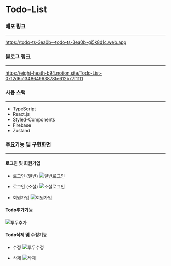 # Todo-List

### 배포 링크
----
https://todo-ts-3ea0b--todo-ts-3ea0b-gj5k8d1c.web.app

### 블로그 링크
----
https://eight-heath-b94.notion.site/Todo-List-0712d6c134864963878fe612b77f1111

### 사용 스택
----
- TypeScript
- React.js
- Styled-Components
- Firebase
- Zustand

### 주요기능 및 구현화면
----
#### 로그인 및 회원가입 
- 로그인 (일반)
![일반로그인](https://user-images.githubusercontent.com/98681659/211206712-b6d1c7f3-dd7e-4a7e-ab9a-45d33272567b.gif)

- 로그인 (소셜)
![소셜로그인](https://user-images.githubusercontent.com/98681659/211206721-b42fdd3a-4a04-4313-8550-a492cbaed5f4.gif)

- 회원가입
![회원가입](https://user-images.githubusercontent.com/98681659/211206758-dda1c860-0b39-4d18-9752-8296d0f2a9b9.gif)


#### Todo추가기능
![투두추가](https://user-images.githubusercontent.com/98681659/211206665-cd43a16e-5c73-4a09-9ec8-6d3a66ed3802.gif)


#### Todo삭제 및 수정기능
- 수정
![투두수정](https://user-images.githubusercontent.com/98681659/211206689-d9df2468-2879-4df3-a124-43592e5fac3c.gif)

- 삭제
![삭제](https://user-images.githubusercontent.com/98681659/211206703-9d160dcf-ec27-40a5-9c53-eadf3426333f.gif)
